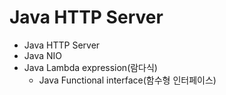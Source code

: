 # Java HTTP Server

- Java HTTP Server
- Java NIO
- Java Lambda expression(람다식)
    - Java Functional interface(함수형 인터페이스)